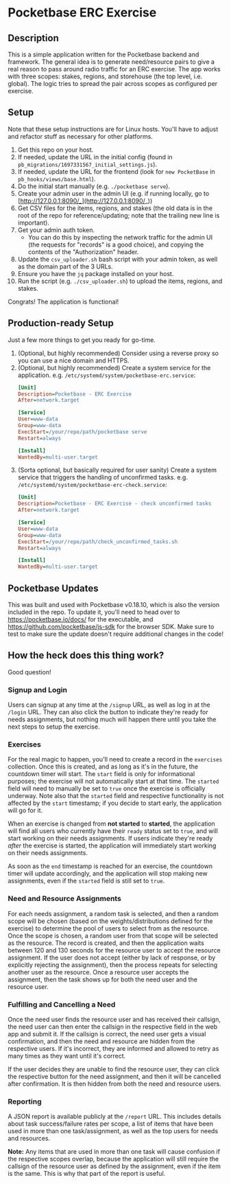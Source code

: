 # Pocketbase ERC Exercise

## Description

This is a simple application written for the Pocketbase backend and framework. The general idea is to generate need/resource pairs to give a real reason to pass around radio traffic for an ERC exercise. The app works with three scopes: stakes, regions, and storehouse (the top level, i.e. global). The logic tries to spread the pair across scopes as configured per exercise.

## Setup

Note that these setup instructions are for Linux hosts. You'll have to adjust and refactor stuff as necessary for other platforms.

1. Get this repo on your host.
1. If needed, update the URL in the initial config (found in `pb_migrations/1697331567_initial_settings.js`).
1. If needed, update the URL for the frontend (look for `new PocketBase` in `pb_hooks/views/base.html`).
1. Do the initial start manually (e.g. `./pocketbase serve`).
1. Create your admin user in the admin UI (e.g. if running locally, go to [http://127.0.0.1:8090/_](http://127.0.0.1:8090/_))
1. Get CSV files for the items, regions, and stakes (the old data is in the root of the repo for reference/updating; note that the trailing new line is important).
1. Get your admin auth token.
	- You can do this by inspecting the network traffic for the admin UI (the requests for "records" is a good choice), and copying the contents of the "Authorization" header.
1. Update the `csv_uploader.sh` bash script with your admin token, as well as the domain part of the 3 URLs.
1. Ensure you have the `jq` package installed on your host.
1. Run the script (e.g. `./csv_uploader.sh`) to upload the items, regions, and stakes.

Congrats! The application is functional!

## Production-ready Setup

Just a few more things to get you ready for go-time.

1. (Optional, but highly recommended) Consider using a reverse proxy so you can use a nice domain and HTTPS.
1. (Optional, but highly recommended) Create a system service for the application. e.g. `/etc/systemd/system/pocketbase-erc.service`:
	```ini
	[Unit]
	Description=Pocketbase - ERC Exercise
	After=network.target

	[Service]
	User=www-data
	Group=www-data
	ExecStart=/your/repo/path/pocketbase serve
	Restart=always

	[Install]
	WantedBy=multi-user.target
	```
1. (Sorta optional, but basically required for user sanity) Create a system service that triggers the handling of unconfirmed tasks. e.g. `/etc/systemd/system/pocketbase-erc-check.service`:
	```ini
	[Unit]
	Description=Pocketbase - ERC Exercise - check unconfirmed tasks
	After=network.target

	[Service]
	User=www-data
	Group=www-data
	ExecStart=/your/repo/path/check_unconfirmed_tasks.sh
	Restart=always

	[Install]
	WantedBy=multi-user.target
	```

## Pocketbase Updates

This was built and used with Pocketbase v0.18.10, which is also the version included in the repo. To update it, you'll need to head over to https://pocketbase.io/docs/ for the executable, and https://github.com/pocketbase/js-sdk for the browser SDK. Make sure to test to make sure the update doesn't require additional changes in the code!

## How the heck does this thing work?

Good question!

### Signup and Login

Users can signup at any time at the `/signup` URL, as well as log in at the `/login` URL. They can also click the button to indicate they're ready for needs assignments, but nothing much will happen there until you take the next steps to setup the exercise.

### Exercises

For the real magic to happen, you'll need to create a record in the `exercises` collection. Once this is created, and as long as it's in the future, the countdown timer will start. The `start` field is only for informational purposes; the exercise will not automatically start at that time. The `started` field will need to manually be set to `true` once the exercise is officially underway. Note also that the `started` field and respective functionality is not affected by the `start` timestamp; if you decide to start early, the application will go for it.

When an exercise is changed from **not started** to **started**, the application will find all users who currently have their `ready` status set to `true`, and will start working on their needs assignments. If users indicate they're ready _after_ the exercise is started, the application will immediately start working on their needs assignments.

As soon as the `end` timestamp is reached for an exercise, the countdown timer will update accordingly, and the application will stop making new assignments, even if the `started` field is still set to `true`.

### Need and Resource Assignments

For each needs assignment, a random task is selected, and then a random scope will be chosen (based on the weights/distributions defined for the exercise) to determine the pool of users to select from as the resource. Once the scope is chosen, a random user from that scope will be selected as the resource. The record is created, and then the application waits between 120 and 130 seconds for the resource user to accept the resource assignment. If the user does not accept (either by lack of response, or by explicitly rejecting the assignment), then the process repeats for selecting another user as the resource. Once a resource user accepts the assignment, then the task shows up for both the need user and the resource user.

### Fulfilling and Cancelling a Need

Once the need user finds the resource user and has received their callsign, the need user can then enter the callsign in the respective field in the web app and submit it. If the callsign is correct, the need user gets a visual confirmation, and then the need and resource are hidden from the respective users. If it's incorrect, they are informed and allowed to retry as many times as they want until it's correct.

If the user decides they are unable to find the resource user, they can click the respective button for the need assignment, and then it will be cancelled after confirmation. It is then hidden from both the need and resource users.

### Reporting

A JSON report is available publicly at the `/report` URL. This includes details about task success/failure rates per scope, a list of items that have been used in more than one task/assignment, as well as the top users for needs and resources.

**Note:** Any items that are used in more than one task will cause confusion if the respective scopes overlap, because the application will still require the callsign of the resource user as defined by the assignment, even if the item is the same. This is why that part of the report is useful.